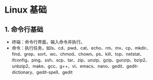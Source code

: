 # Linux 基础

## 1. 命令行基础
- 终端：命令行界面，输入命令并执行。
- 命令：执行任务，如ls、cd、pwd、cat、echo、rm、mv、cp、mkdir、find、grep、sort、wc、chmod、chown、ps、kill、top、netstat、ifconfig、ping、ssh、scp、tar、zip、unzip、gzip、gunzip、bzip2、unbzip2、make、gcc、g++、vi、emacs、nano、gedit、gedit-dictionary、gedit-spell、gedit
